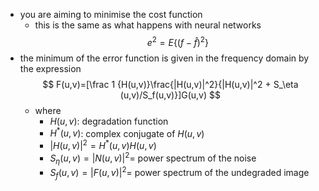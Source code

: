 - you are aiming to minimise the cost function
	- this is the same as what happens with neural networks
$$
e^2 = E \{(f-\hat f)^2\}
$$
- the minimum of the error function is given in the frequency domain by the expression
	$$
	F(u,v)=[\frac 1 {H(u,v)}\frac{|H(u,v)|^2}{|H(u,v)|^2 + S_\eta (u,v)/S_f(u,v)}]G(u,v)
	$$
	- where
		- $H(u,v)$: degradation function
		- $H^*(u,v)$: complex conjugate of $H(u,v)$
		- $|H(u,v)|^2 = H^*(u,v)H(u,v)$
		- $S_\eta (u,v) = |N(u,v)|^2 =$ power spectrum of the noise
		- $S_f (u,v) = |F(u,v)|^2 =$ power spectrum of the undegraded image